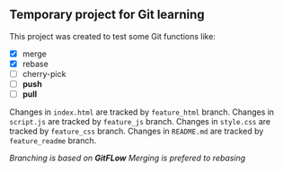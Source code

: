 ## Temporary project for Git learning
This project was created to test some Git functions like: 
- [x] merge 
- [x] rebase 
- [ ] cherry-pick 
- [ ] **push** 
- [ ] **pull**

Changes in `index.html` are tracked by `feature_html` branch.
Changes in `script.js` are tracked by `feature_js` branch.
Changes in `style.css` are tracked by `feature_css` branch.
Changes in `README.md` are tracked by `feature_readme` branch.

*Branching is based on **GitFLow***
*Merging is prefered to rebasing*
